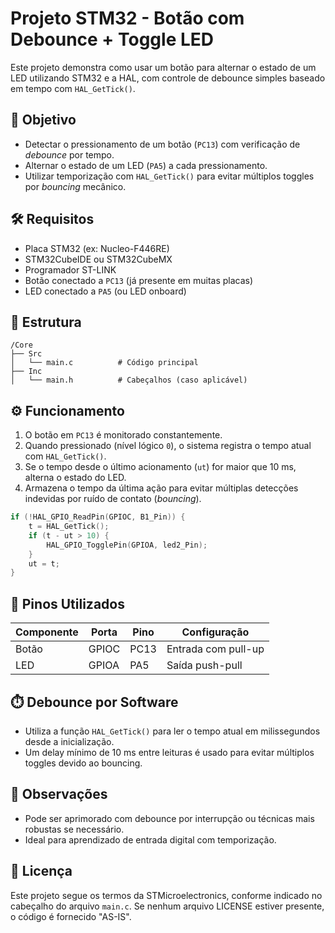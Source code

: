 # Projeto STM32 - Botão com Debounce + Toggle LED

Este projeto demonstra como usar um botão para alternar o estado de um LED utilizando STM32 e a HAL, com controle de debounce simples baseado em tempo com `HAL_GetTick()`.

## 🧠 Objetivo

* Detectar o pressionamento de um botão (`PC13`) com verificação de *debounce* por tempo.
* Alternar o estado de um LED (`PA5`) a cada pressionamento.
* Utilizar temporização com `HAL_GetTick()` para evitar múltiplos toggles por *bouncing* mecânico.

## 🛠️ Requisitos

* Placa STM32 (ex: Nucleo-F446RE)
* STM32CubeIDE ou STM32CubeMX
* Programador ST-LINK
* Botão conectado a `PC13` (já presente em muitas placas)
* LED conectado a `PA5` (ou LED onboard)

## 📂 Estrutura

```
/Core
├── Src
│   └── main.c          # Código principal
├── Inc
│   └── main.h          # Cabeçalhos (caso aplicável)
```

## ⚙️ Funcionamento

1. O botão em `PC13` é monitorado constantemente.
2. Quando pressionado (nível lógico `0`), o sistema registra o tempo atual com `HAL_GetTick()`.
3. Se o tempo desde o último acionamento (`ut`) for maior que 10 ms, alterna o estado do LED.
4. Armazena o tempo da última ação para evitar múltiplas detecções indevidas por ruído de contato (*bouncing*).

```c
if (!HAL_GPIO_ReadPin(GPIOC, B1_Pin)) {
    t = HAL_GetTick();
    if (t - ut > 10) {
        HAL_GPIO_TogglePin(GPIOA, led2_Pin);
    }
    ut = t;
}
```

## 📌 Pinos Utilizados

| Componente | Porta | Pino | Configuração        |
| ---------- | ----- | ---- | ------------------- |
| Botão      | GPIOC | PC13 | Entrada com pull-up |
| LED        | GPIOA | PA5  | Saída push-pull     |

## ⏱️ Debounce por Software

* Utiliza a função `HAL_GetTick()` para ler o tempo atual em milissegundos desde a inicialização.
* Um delay mínimo de 10 ms entre leituras é usado para evitar múltiplos toggles devido ao bouncing.

## 📝 Observações

* Pode ser aprimorado com debounce por interrupção ou técnicas mais robustas se necessário.
* Ideal para aprendizado de entrada digital com temporização.

## 📄 Licença

Este projeto segue os termos da STMicroelectronics, conforme indicado no cabeçalho do arquivo `main.c`. Se nenhum arquivo LICENSE estiver presente, o código é fornecido "AS-IS".
